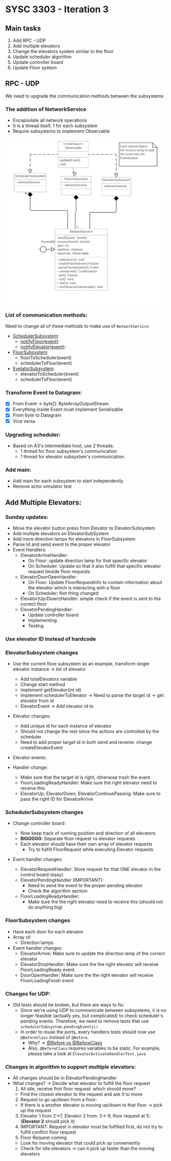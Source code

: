 # SYSC 3303 - Iteration 3

## Main tasks

1. Add RPC - UDP
2. Add multiple elevators
  1. Change the elevators system similar to the floor
  2. Update scheduler algorithm
  3. Update controller board
  4. Update Floor system

## RPC - UDP

We need to upgrade the communication methods between the subsystems

### The addition of NetworkService 

- Encapsulate all network operations
- It is a thread itself, 1 for each subsystem
- Require subsystems to implement Observable 

![Network design](./Diagrams/Network_service_design.png)


### List of communication methods:

Need to change all of these methods to make use of `NetworkService`

- [SchedulerSubsystem](./src/main/java/sysc/g1/scheduler/SchedulerSubsystem.java):
  - [notifyFloor(event)](https://github.com/TrCaM/Elevator-system/blob/bdc6ccdfe7a10795fa8868fe06399c76f9529980/src/main/java/sysc/g1/scheduler/SchedulerSubsystem.java#L27):
  - [notifyElevator(event)](https://github.com/TrCaM/Elevator-system/blob/bdc6ccdfe7a10795fa8868fe06399c76f9529980/src/main/java/sysc/g1/scheduler/SchedulerSubsystem.java#L32):
- [FloorSubsystem](./src/main/java/sysc/g1/floor/FloorSubsystem.java):
  - floorToScheduler(event)
  - schedulerToFloor(event)
- [EvelatorSubsystem](./src/main/java/sysc/g1/elevator/ElevatorSubsystem.java):
  - elevatorToScheduler(event)
  - schedulerToFloor(event)

### Transform Event to Datagram:

- [x] From Event -> byte[]: ByteArrayOutputStream
- [x] Everything inside Event must implement Serializable
- [x] From byte to Datagram
- [x] Vice versa

### Upgrading scheduler:

- Based on A3's intermediate host, use 2 threads:
  - 1 thread for floor subsystem's communication
  - 1 thread for elevator subsystem's communication

### Add main:

- Add main for each subsystem to start independently
- Remove actor simulator test

## Add Multiple Elevators:

### Sunday updates:

- Move the elevator button press from Elevator to ElevatorSubsystem
- Add multiple elevators on ElevatorSubSystem
- Add more direction lamps for elevators in FloorSubsystem
- Parse Id and send event to the proper elevator
- Event Handlers:
  - ElevatorArriveHandler:
    - On Floor: update direction lamp for that specific elevator
    - On Scheduler: Update so that it also fulfill that specific elevator request beside floor requests
  - ElevatorDoorOpenHandler:
    - On Floor: Update FloorRequestInfo to contain information about the elevator which is interacting with a floor
    - On Scheduler: Not thing changed
  - Elevator(Up/Down)Handler: simple check if the event is sent to the correct floor
  - ElevatorPendingHandler:
    - Update controller board
    - Implementing
    - Testing


### Use elevator ID instead of hardcode 

### ElevatorSubsystem changes

- Use the current floor subsystem as an example, transform single elevator instance -> list of elevator
  - Add totalElevators variable
  - Change start method
  - implement getElevator(int id)
  - Implement schedulerToElevator -> Need to parse the target id -> get elevator from id
  - ElevatorEvent -> Add elevator id to 
- Elevator changes:
  - Add unique id for each instance of elevator
  - Should not change the rest since the actions are controlled by the scheduler
  - Need to add proper target id in both send and receive: change createElevatorEvent 

- Elevator events:
- Handler change:
  - Make sure that the target id is right, otherwise trash the event
  - FloorLoadingReadyHandler: Make sure the right elevator need to receive this
  - ElevatorUp, ElevatorDown, ElevatorContinuePassing: Make sure to pass the right ID for ElevatorArrive

### SchedulerSubsystem changes

- Change controller board:
  - Now keep track of running position and direction of all elevators
  - **BIGGGGG**: Separate floor request vs elevator requests
  - Each elevator should have their own array of elevator requests
    - Try to fulfill FloorRequest while executing Elevator requests

- Event handler changes:
  - ElevatorRequestHandler: Store request for that ONE elevator in the control board (easy)
  - ElevatorPendingHandler (IMPORTANT):
    - Need to send the event to the proper pending elevator
    - Check the algorithm section
  - FloorLoadingReadyHandler:
    - Make sure the the right elevator need to receive this (should not do anything big)

### FloorSubsystem changes

- Have each door for each elevator
- Array of:
  - Direction lamps
- Event handler changes: 
  - ElevatorArrive: Make sure to update the direction lamp of the correct elevator
  - ElevatorStopHandler: Make sure the the right elevator will receive FloorLoadingReady event
  - DoorOpenHandler: Make sure the the right elevator will receive FloorLoadingFinish event 


### Changes for UDP:

- Old tests should be broken, but there are ways to fix:
    - Since we're using UDP to communicate between subsystems, it is no longer feasible (actually yes, but complicated) to check scheduler's pending events. 
    Therefore, we need to remove tests that use `schedulerSubsystem.pendingEvents()`
    - In order to reuse the ports, every handlers tests should now use `@BeforeClass` instead of `@Before`.
        - Why? ->  [@Before vs @BeforeClass](https://stackoverflow.com/questions/20295578/difference-between-before-beforeclass-beforeeach-and-beforeall)
        - Also, `@BeforeClass` requires variables to be static. For example, please take a look at `ElevatorActivateHandlerTest.java`


### Changes in algorithm to support multiple elevators:

- All changes should be in ElevatorPendingHandler
- What changes? -> Decide what elevator to fulfill the floor request
  1. All idle, receive first floor request: which should move?
    - Find the closest elevator to the request and ask it to move
  2. Request to go up/down from a floor:
    - If there is a another elevator is moving up/down to that floor -> pick up the request
  3. Elevator 1 from 2->7, Elevator 2 from: 3-> 9, floor request at 5: (**Elevator 2** should pick it)
  4. IMPORTANT: Request in elevator must be fulfilled first, do not try to fulfill conflict floor request
  5. Floor Request coming 
    - Look for moving elevator that could pick up conveniently
    - Check for Idle elevators -> can it pick up faster than the moving elevators 



